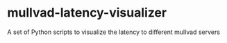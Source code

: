 # mullvad-latency-visualizer
A set of Python scripts to visualize the latency to different mullvad servers
